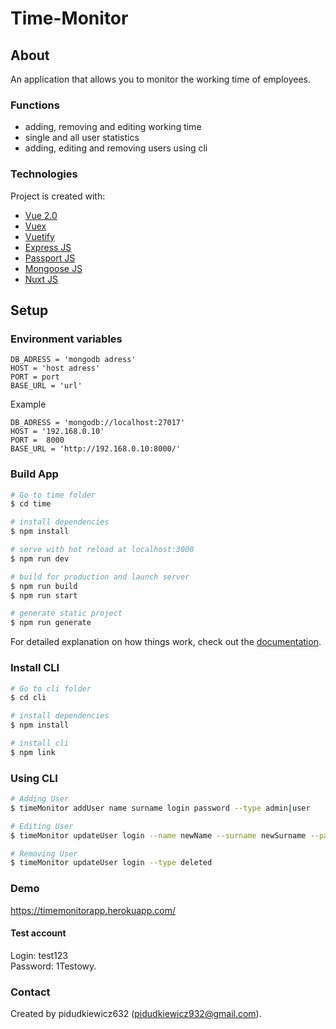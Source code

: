 # Time-Monitor

## About
An application that allows you to monitor the working time of employees.

### Functions
* adding, removing and editing working time
* single and all user statistics
* adding, editing and removing users using cli

### Technologies
Project is created with:
* [Vue 2.0](https://vuejs.org/)
* [Vuex](https://vuex.vuejs.org/)
* [Vuetify](https://vuetifyjs.com/en/)
* [Express JS](https://expressjs.com/)
* [Passport JS](https://www.passportjs.org/)
* [Mongoose JS](https://mongoosejs.com/)
* [Nuxt JS](https://nuxtjs.org/)
## Setup
### Environment variables
```
DB_ADRESS = 'mongodb adress'
HOST = 'host adress'
PORT = port
BASE_URL = 'url' 
```
Example
```
DB_ADRESS = 'mongodb://localhost:27017'
HOST = '192.168.0.10'
PORT =  8000
BASE_URL = 'http://192.168.0.10:8000/'
```
### Build App
```bash
# Go to time folder
$ cd time

# install dependencies
$ npm install

# serve with hot reload at localhost:3000
$ npm run dev

# build for production and launch server
$ npm run build
$ npm run start

# generate static project
$ npm run generate
```

For detailed explanation on how things work, check out the [documentation](https://nuxtjs.org).

### Install CLI
```bash
# Go to cli folder
$ cd cli

# install dependencies
$ npm install

# install cli
$ npm link

```

### Using CLI
```bash
# Adding User
$ timeMonitor addUser name surname login password --type admin|user

# Editing User
$ timeMonitor updateUser login --name newName --surname newSurname --password newPassword --type newType --login newLogin

# Removing User
$ timeMonitor updateUser login --type deleted
```

### Demo
https://timemonitorapp.herokuapp.com/  

#### Test account
Login: test123  
Password: 1Testowy.

### Contact

Created by pidudkiewicz632 (pidudkiewicz932@gmail.com).

